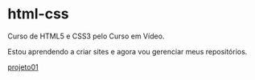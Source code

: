 # html-css
 Curso de HTML5 e CSS3 pelo Curso em Vídeo.

Estou aprendendo a criar sites e agora vou gerenciar meus
repositórios.

<a href="https://nonamedy.github.io/html-css/desafios/modulo02/d010/index.html">projeto01</a>